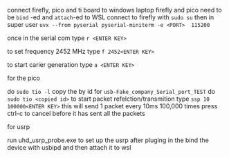 connect firefly, pico and ti board to windows laptop
firefly and pico need to be `bind` -ed and `attach`-ed to WSL
connect to firefly with 
`sudo su`
then in super user
`uvx --from pyserial pyserial-miniterm -e <PORT>  115200`

once in the serial com type `r <ENTER KEY>` 

to set frequency 2452 MHz type `f 2452<ENTER KEY>` 

to start carier generation  type `a <ENTER KEY>` 

for the pico 

do `sudo tio -l`
copy the by id for `usb-Fake_company_Serial_port_TEST`
do `sudo tio <copied id>`
to start packet refelction/transmition
type `ssp 10 100000<ENTER KEY>` this will send 1 packet every 10ms 100,000 times
press ctrl-c to cancel before it has sent all the packets


for usrp

run uhd_usrp_probe.exe to set up the usrp after pluging in
the bind the device with usbipd and then attach it to wsl







